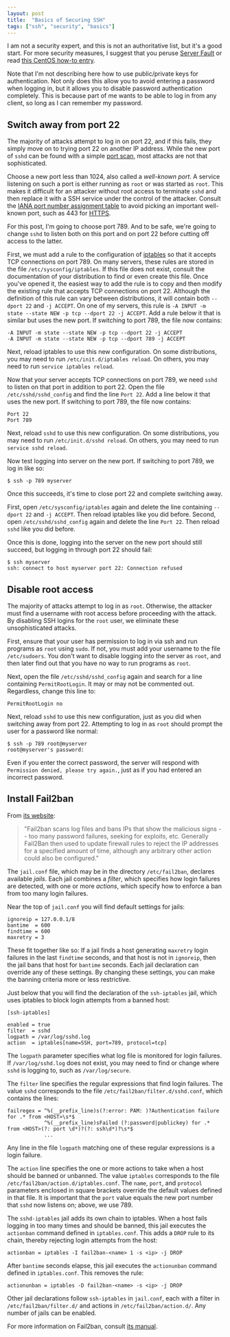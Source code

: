 ```yaml
---
layout: post
title:  "Basics of Securing SSH"
tags: ["ssh", "security", "basics"]
---
```


I am not a security expert, and this is not an authoritative list, but it's a good start. For more security measures, I suggest that you peruse [Server Fault](http://serverfault.com/) or read [this CentOS how-to entry](http://wiki.centos.org/HowTos/Network/SecuringSSH).

Note that I'm not describing here how to use public/private keys for authentication. Not only does this allow you to avoid entering a password when logging in, but it allows you to disable password authentication completely. This is because part of me wants to be able to log in from any client, so long as I can remember my password.

## Switch away from port 22

The majority of attacks attempt to log in on port 22, and if this fails, they simply move on to trying port 22 on another IP address. While the new port of `sshd` can be found with a simple [port scan](http://en.wikipedia.org/wiki/Port_scanner), most attacks are not that sophisticated.

Choose a new port less than 1024, also called a *well-known port*. A service listening on such a port is either running as `root` or was started as `root`. This makes it difficult for an attacker without root access to terminate `sshd` and then replace it with a SSH service under the control of the attacker. Consult the [IANA port number assignment table](http://en.wikipedia.org/wiki/List_of_TCP_and_UDP_port_numbers) to avoid picking an important well-known port, such as 443 for [HTTPS](http://en.wikipedia.org/wiki/HTTP_Secure).

For this post, I'm going to choose port 789. And to be safe, we're going to change `sshd` to listen both on this port and on port 22 before cutting off access to the latter.

First, we must add a rule to the configuration of [iptables](http://en.wikipedia.org/wiki/Iptables) so that it accepts TCP connections on port 789. On many servers, these rules are stored in the file `/etc/sysconfig/iptables`. If this file does not exist, consult the documentation of your distribution to find or even create this file. Once you've opened it, the easiest way to add the rule is to copy and then modify the existing rule that accepts TCP connections on port 22. Although the definition of this rule can vary between distributions, it will contain both `--dport 22` and `-j ACCEPT`. On one of my servers, this rule is `-A INPUT -m state --state NEW -p tcp --dport 22 -j ACCEPT`. Add a rule below it that is similar but uses the new port. If switching to port 789, the file now contains:

```text
-A INPUT -m state --state NEW -p tcp --dport 22 -j ACCEPT
-A INPUT -m state --state NEW -p tcp --dport 789 -j ACCEPT
```

Next, reload iptables to use this new configuration. On some distributions, you may need to run `/etc/init.d/iptables reload`. On others, you may need to run `service iptables reload`.

Now that your server accepts TCP connections on port 789, we need `sshd` to listen on that port in addition to port 22. Open the file `/etc/sshd/sshd_config` and find the line `Port 22`. Add a line below it that uses the new port. If switching to port 789, the file now contains:

```text
Port 22
Port 789
```

Next, reload `sshd` to use this new configuration. On some distributions, you may need to run `/etc/init.d/sshd reload`. On others, you may need to run `service sshd reload`.

Now test logging into server on the new port. If switching to port 789, we log in like so:

```text
$ ssh -p 789 myserver
```

Once this succeeds, it's time to close port 22 and complete switching away.

First, open `/etc/sysconfig/iptables` again and delete the line containing `--dport 22` and `-j ACCEPT`. Then reload iptables like you did before. Second, open `/etc/sshd/sshd_config` again and delete the line `Port 22`. Then reload `sshd` like you did before.

Once this is done, logging into the server on the new port should still succeed, but logging in through port 22 should fail:

```text
$ ssh myserver
ssh: connect to host myserver port 22: Connection refused
```

## Disable root access

The majority of attacks attempt to log in as `root`. Otherwise, the attacker must find a username with root access before proceeding with the attack. By disabling SSH logins for the `root` user, we eliminate these unsophisticated attacks.

First, ensure that your user has permission to log in via ssh and run programs as `root` using `sudo`. If not, you must add your username to the file `/etc/sudoers`. You don't want to disable logging into the server as `root`, and then later find out that you have no way to run programs as `root`.

Next, open the file `/etc/sshd/sshd_config` again and search for a line containing `PermitRootLogin`. It may or may not be commented out. Regardless, change this line to:

```text
PermitRootLogin no
```

Next, reload `sshd` to use this new configuration, just as you did when switching away from port 22. Attempting to log in as `root` should prompt the user for a password like normal:

```text
$ ssh -p 789 root@myserver
root@myserver's password:
```

Even if you enter the correct password, the server will respond with `Permission denied, please try again.`, just as if you had entered an incorrect password.

## Install Fail2ban

From [its website](http://www.fail2ban.org/):

> "Fail2ban scans log files and bans IPs that show the malicious signs -- too many password failures, seeking for exploits, etc. Generally Fail2Ban then used to update firewall rules to reject the IP addresses for a specified amount of time, although any arbitrary other action could also be configured."

The `jail.conf` file, which may be in the directory `/etc/fail2ban`, declares available *jails*. Each jail combines a *filter*, which specifies how login failures are detected, with one or more *actions*, which specify how to enforce a ban from too many login failures.

Near the top of `jail.conf` you will find default settings for jails:

```text
ignoreip = 127.0.0.1/8
bantime  = 600
findtime = 600
maxretry = 3
```

These fit together like so: If a jail finds a host generating `maxretry` login failures in the last `findtime` seconds, and that host is not in `ignoreip`, then the jail bans that host for `bantime` seconds. Each jail declaration can override any of these settings. By changing these settings, you can make the banning criteria more or less restrictive.

Just below that you will find the declaration of the `ssh-iptables` jail, which uses iptables to block login attempts from a banned host:

```text
[ssh-iptables]

enabled = true
filter  = sshd
logpath = /var/log/sshd.log
action  = iptables[name=SSH, port=789, protocol=tcp]
```

The `logpath` parameter specifies what log file is monitored for login failures. If `/var/log/sshd.log` does not exist, you may need to find or change where `sshd` is logging to, such as `/var/log/secure`.

The `filter` line specifies the regular expressions that find login failures. The value `sshd` corresponds to the file `/etc/fail2ban/filter.d/sshd.conf`, which contains the lines:

```text
failregex = ^%(__prefix_line)s(?:error: PAM: )?Authentication failure for .* from <HOST>\s*$
            ^%(__prefix_line)sFailed (?:password|publickey) for .* from <HOST>(?: port \d*)?(?: ssh\d*)?\s*$
            ...
```

Any line in the file `logpath` matching one of these regular expressions is a login failure.

The `action` line specifies the one or more actions to take when a host should be banned or unbanned. The value `iptables` corresponds to the file `/etc/fail2ban/action.d/iptables.conf`. The `name`, `port`, and `protocol` parameters enclosed in square brackets override the default values defined in that file. It is important that the `port` value equals the new port number that `sshd` now listens on; above, we use 789.

The `sshd-iptables` jail adds its own chain to iptables. When a host fails logging in too many times and should be banned, this jail executes the `actionban` command defined in `iptables.conf`. This adds a `DROP` rule to its chain, thereby rejecting login attempts from the host:

```text
actionban = iptables -I fail2ban-<name> 1 -s <ip> -j DROP
```

After `bantime` seconds elapse, this jail executes the `actionunban` command defined in `iptables.conf`. This removes the rule:

```
actionunban = iptables -D fail2ban-<name> -s <ip> -j DROP
```

Other jail declarations follow `ssh-iptables` in `jail.conf`, each with a filter in `/etc/fail2ban/filter.d/` and actions in `/etc/fail2ban/action.d/`. Any number of jails can be enabled.

For more information on Fail2ban, consult [its manual](http://www.fail2ban.org/wiki/index.php/Manual).

